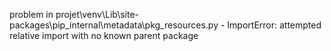 problem in projet\venv\Lib\site-packages\pip\_internal\metadata\pkg_resources.py - ImportError: attempted relative import with no known parent package
